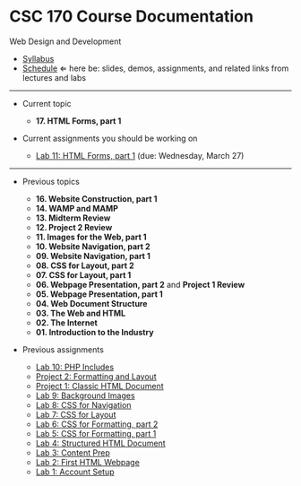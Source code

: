 # CSC 170 Course Documentation
Web Design and Development

- [Syllabus](syllabus.md)
- [Schedule](schedule.md)  &lArr; here be: slides, demos, assignments, and related links from lectures and labs

<hr>

- Current topic

  - **17. HTML Forms, part 1**
- Current assignments you should be working on

  - [Lab 11: HTML Forms, part 1](lab11-html-forms1/instructions.md) (due: Wednesday, March 27)

<hr>

- Previous topics

  - **16. Website Construction, part 1**
  - **14. WAMP and MAMP**
  - **13. Midterm Review**
  - **12. Project 2 Review**
  - **11. Images for the Web, part 1**
  - **10. Website Navigation, part 2**
  - **09. Website Navigation, part 1**
  - **08. CSS for Layout, part 2**
  - **07. CSS for Layout, part 1**
  - **06. Webpage Presentation, part 2** and **Project 1 Review**
  - **05. Webpage Presentation, part 1**
  - **04. Web Document Structure**
  - **03. The Web and HTML**
  - **02. The Internet**
  - **01. Introduction to the Industry**
- Previous assignments

  - [Lab 10: PHP Includes](lab10-php-includes/instructions.md)
  - [Project 2: Formatting and Layout](project02-formatting-and-layout/instructions.md)
  - [Project 1: Classic HTML Document](project01-classic-html-document/instructions.md)
  - [Lab 9: Background Images](lab09-background-images/instructions.md)
  - [Lab 8: CSS for Navigation](lab08-css-for-navigation/instructions.md)
  - [Lab 7: CSS for Layout](lab07-css-for-layout/instructions.md)
  - [Lab 6: CSS for Formatting, part 2](lab06-css-for-formatting2/instructions.md) 
  - [Lab 5: CSS for Formatting, part 1](lab05-css-for-formatting1/instructions.md) 
  - [Lab 4: Structured HTML Document](lab04-structured-html-document/instructions.md)
  - [Lab 3: Content Prep](lab03-content-prep/instructions.md)
  - [Lab 2: First HTML Webpage](lab02-first-html-webpage/instructions.md)
  - [Lab 1: Account Setup](lab01-account-setup/instructions.md)
